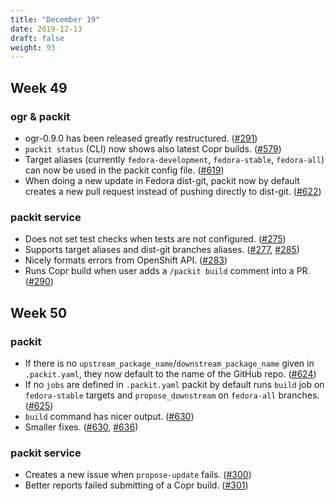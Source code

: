 ```yaml
---
title: "December 19"
date: 2019-12-13
draft: false
weight: 93
---
```


## Week 49

### ogr & packit

- ogr-0.9.0 has been released greatly restructured. ([#291](https://github.com/packit-service/ogr/pull/291/files))
- `packit status` (CLI) now shows also latest Copr builds. ([#579](https://github.com/packit-service/packit/pull/579))
- Target aliases (currently `fedora-development`, `fedora-stable`, `fedora-all`) can now be used in the packit config file. ([#619](https://github.com/packit-service/packit/pull/619))
- When doing a new update in Fedora dist-git, packit now by default creates a new pull request instead of pushing directly to dist-git. ([#622](https://github.com/packit-service/packit/pull/622))

### packit service

- Does not set test checks when tests are not configured. ([#275](https://github.com/packit-service/packit-service/pull/275))
- Supports target aliases and dist-git branches aliases. ([#277](https://github.com/packit-service/packit-service/pull/277), [#285](https://github.com/packit-service/packit-service/pull/285))
- Nicely formats errors from OpenShift API. ([#283](https://github.com/packit-service/packit-service/pull/283))
- Runs Copr build when user adds a `/packit build` comment into a PR. ([#290](https://github.com/packit-service/packit-service/pull/290))

## Week 50

### packit

- If there is no `upstream_package_name`/`downstream_package_name` given in `.packit.yaml`, they now default to the name of the GitHub repo. ([#624](https://github.com/packit-service/packit/pull/624))
- If no `jobs` are defined in `.packit.yaml` packit by default runs `build` job on `fedora-stable` targets and `propose_downstream` on `fedora-all` branches. ([#625](https://github.com/packit-service/packit/pull/625))
- `build` command has nicer output. ([#630](https://github.com/packit-service/packit/pull/630))
- Smaller fixes. ([#630](https://github.com/packit-service/packit/pull/630), [#636](https://github.com/packit-service/packit/pull/636))

### packit service

- Creates a new issue when `propose-update` fails. ([#300](https://github.com/packit-service/packit-service/pull/300))
- Better reports failed submitting of a Copr build. ([#301](https://github.com/packit-service/packit-service/pull/301))
